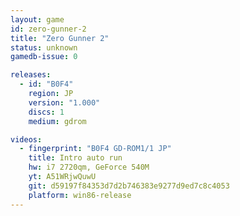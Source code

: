```yaml
---
layout: game
id: zero-gunner-2
title: "Zero Gunner 2"
status: unknown
gamedb-issue: 0

releases:
  - id: "B0F4"
    region: JP
    version: "1.000"
    discs: 1
    medium: gdrom

videos:
  - fingerprint: "B0F4 GD-ROM1/1 JP"
    title: Intro auto run
    hw: i7 2720qm, GeForce 540M
    yt: A51WRjwQuwU
    git: d59197f84353d7d2b746383e9277d9ed7c8c4053
    platform: win86-release
---
```

